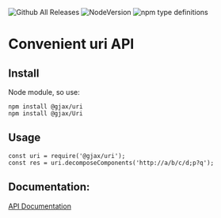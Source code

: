 ![Github All Releases](https://img.shields.io/github/downloads/gratex/uri/total.svg)
![NodeVersion](https://img.shields.io/node/v/@gjax/uri.svg)
![npm type definitions](https://img.shields.io/npm/types/@gjax/uri.svg)



# Convenient uri API


## Install
Node module, so use:

```
npm install @gjax/uri  
npm install @gjax/Uri  
```

## Usage

```
const uri = require('@gjax/uri');  
const res = uri.decomposeComponents('http://a/b/c/d;p?q');  
```

## Documentation:
[API Documentation](http://gratex.github.io/uri/doc/api/index.html)
